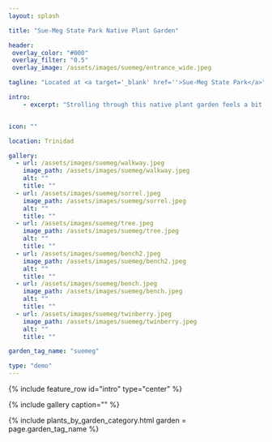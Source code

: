 ```yaml
---
layout: splash

title: "Sue-Meg State Park Native Plant Garden"

header:
 overlay_color: "#000"
 overlay_filter: "0.5"
 overlay_image: /assets/images/suemeg/entrance_wide.jpeg

tagline: "Located at <a target='_blank' href=''>Sue-Meg State Park</a>" #Note: excerpt is printed twice unless tagline is specified

intro: 
    - excerpt: "Strolling through this native plant garden feels a bit like discovering a secret garden with its lush, sprawlingvegetation. Multiple walking paths meander through lush shaded walkways and past secluded sitting areas. Borders a reconstructed Yurok village for a complete time capsule effect."


icon: ""

location: Trinidad

gallery:
  - url: /assets/images/suemeg/walkway.jpeg
    image_path: /assets/images/suemeg/walkway.jpeg
    alt: ""
    title: ""
  - url: /assets/images/suemeg/sorrel.jpeg
    image_path: /assets/images/suemeg/sorrel.jpeg
    alt: ""
    title: ""
  - url: /assets/images/suemeg/tree.jpeg
    image_path: /assets/images/suemeg/tree.jpeg
    alt: ""
    title: ""
  - url: /assets/images/suemeg/bench2.jpeg
    image_path: /assets/images/suemeg/bench2.jpeg
    alt: ""
    title: ""
  - url: /assets/images/suemeg/bench.jpeg
    image_path: /assets/images/suemeg/bench.jpeg
    alt: ""
    title: ""
  - url: /assets/images/suemeg/twinberry.jpeg
    image_path: /assets/images/suemeg/twinberry.jpeg
    alt: ""
    title: ""

garden_tag_name: "suemeg"

type: "demo"
---
```

{% include feature_row id="intro" type="center" %}

{% include gallery caption="" %}

{% include plants_by_garden_category.html 
           garden = page.garden_tag_name %}


<!-- plant list: cow parsnip, wild cucumber (marah oreganus), rewood(sequoia sempervirens) -->
